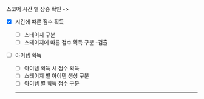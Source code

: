 스코어 시간 별 상승 확인 ->

- [x] 시간에 따른 점수 획득
  - [ ] 스테이지 구분
  - [ ] 스테이지에 따른 점수 획득 구분 -검출
- [ ] 아이템 획득

  - [ ] 아이템 획득 시 점수 획득
  - [ ] 스테이지 별 아이템 생성 구분
  - [ ] 아이템 별 획득 점수 구분

  ***
